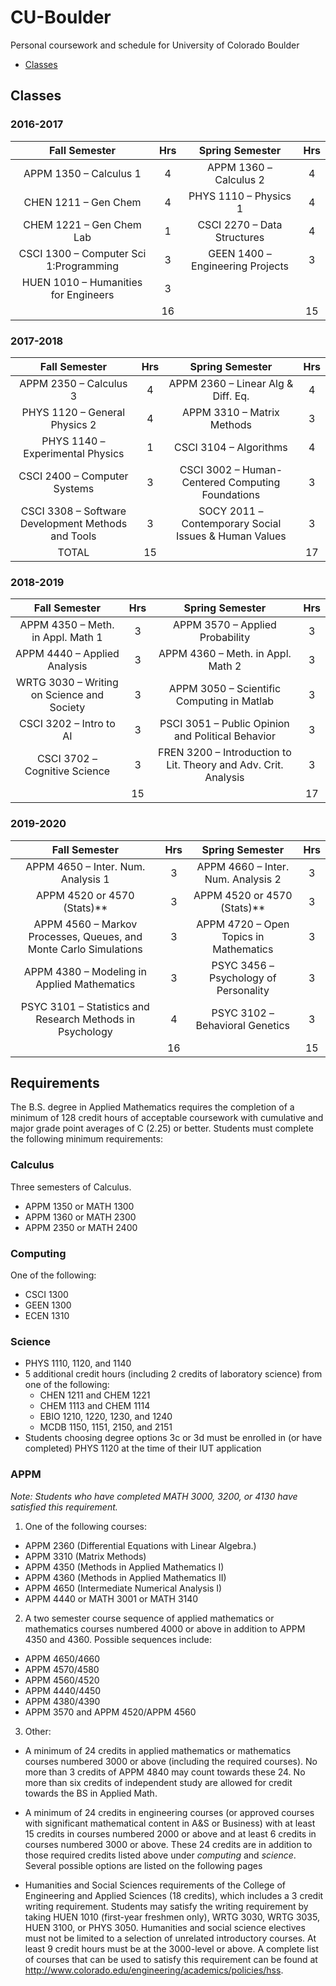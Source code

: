 # CU-Boulder
Personal coursework and schedule for University of Colorado Boulder
* [Classes](#classes)

## Classes
### 2016-2017
|              Fall Semester             | Hrs |          Spring Semester         | Hrs |
|:--------------------------------------:|:---:|:--------------------------------:|:---:|
| APPM 1350 – Calculus 1                 | 4   | APPM 1360 – Calculus 2           | 4   |
| CHEN 1211 – Gen Chem                   | 4   | PHYS 1110 – Physics 1            | 4   |
| CHEM 1221 – Gen Chem Lab               | 1   | CSCI 2270 – Data Structures      | 4   |
| CSCI 1300 – Computer Sci 1:Programming | 3   | GEEN 1400 – Engineering Projects | 3   |
| HUEN 1010 – Humanities for Engineers   | 3   |                                  |     |
|                                        | 16  |                                  | 15  |

### 2017-2018
|                    Fall Semester                   | Hrs |                    Spring Semester                    | Hrs |
|:--------------------------------------------------:|:---:|:-----------------------------------------------------:|:---:|
| APPM 2350 – Calculus 3                             | 4   | APPM 2360 – Linear Alg & Diff. Eq.                    | 4   |
| PHYS 1120 – General Physics 2                      | 4   | APPM 3310 – Matrix Methods                            | 3   |
| PHYS 1140 – Experimental Physics                   | 1   | CSCI 3104 – Algorithms                                | 4   |
| CSCI 2400 – Computer Systems                       | 3   | CSCI 3002 – Human-Centered Computing Foundations      | 3   |
| CSCI 3308 – Software Development Methods and Tools | 3   | SOCY 2011 – Contemporary Social Issues & Human Values | 3   |
| TOTAL                                              | 15  |                                                       | 17  |

### 2018-2019
|                Fall Semester               | Hrs |                         Spring Semester                         | Hrs |
|:------------------------------------------:|:---:|:---------------------------------------------------------------:|:---:|
| APPM 4350 – Meth. in Appl. Math 1          | 3   | APPM 3570 – Applied Probability                                 | 3   |
| APPM 4440  – Applied Analysis              | 3   | APPM 4360 – Meth. in Appl. Math 2                               | 3   |
| WRTG 3030 – Writing on Science and Society | 3   | APPM 3050 – Scientific Computing in Matlab                      | 3   |
| CSCI 3202 – Intro to AI                    | 3   | PSCI 3051 – Public Opinion and Political Behavior               | 3   |
| CSCI 3702 – Cognitive Science              | 3   | FREN 3200 – Introduction to Lit. Theory and Adv. Crit. Analysis | 3   |
|                                            | 15  |                                                                 | 17  |

### 2019-2020
|                           Fall Semester                           | Hrs |             Spring Semester            | Hrs |
|:-----------------------------------------------------------------:|:---:|:--------------------------------------:|:---:|
| APPM 4650 – Inter. Num. Analysis 1                                | 3   | APPM 4660 – Inter. Num. Analysis 2     | 3   |
| APPM 4520 or 4570 (Stats)**                                       | 3   | APPM 4520 or 4570 (Stats)**            | 3   |
| APPM 4560 – Markov Processes, Queues, and Monte Carlo Simulations | 3   | APPM 4720 – Open Topics in Mathematics | 3   |
| APPM 4380 – Modeling in Applied Mathematics                       | 3   | PSYC 3456 – Psychology of Personality  | 3   |
| PSYC 3101 – Statistics and Research Methods in Psychology         | 4   | PSYC 3102 – Behavioral Genetics        | 3   |
|                                                                   | 16  |                                        | 15  |

## Requirements
The B.S. degree in Applied Mathematics requires the completion of a minimum of 128 credit hours of acceptable coursework with cumulative and major grade point averages of C (2.25) or better. Students must complete the following minimum requirements:

### Calculus
Three semesters of Calculus.
  * APPM 1350 or MATH 1300
  * APPM 1360 or MATH 2300
  * APPM 2350 or MATH 2400

### Computing
One of the following:
  * CSCI 1300
  * GEEN 1300
  * ECEN 1310

### Science
  * PHYS 1110, 1120, and 1140
  * 5 additional credit hours (including 2 credits of laboratory science) from one of the following:
    * CHEN 1211 and CHEM 1221
    * CHEM 1113 and CHEM 1114
    * EBIO 1210, 1220, 1230, and 1240
    * MCDB 1150, 1151, 2150, and 2151
  * Students choosing degree options 3c or 3d must be enrolled in (or have completed) PHYS 1120 at the time of their IUT application

### APPM
_*Note*: Students who have completed MATH 3000, 3200, or 4130 have satisfied this requirement._
1. One of the following courses:
  * APPM 2360 (Differential Equations with Linear Algebra.)
  * APPM 3310 (Matrix Methods)
  * APPM 4350 (Methods in Applied Mathematics I)
  * APPM 4360 (Methods in Applied Mathematics II)
  * APPM 4650 (Intermediate Numerical Analysis I)
  * APPM 4440 or MATH 3001 or MATH 3140

2. A two semester course sequence of applied mathematics or mathematics courses numbered 4000 or above in addition to APPM 4350 and 4360.
  Possible sequences include:
  * APPM 4650/4660
  * APPM 4570/4580
  * APPM 4560/4520
  * APPM 4440/4450
  * APPM 4380/4390
  * APPM 3570 and APPM 4520/APPM 4560

3. Other:
  * A minimum of 24 credits in applied mathematics or mathematics courses numbered 3000 or above (including the required courses). No more than 3 credits of APPM 4840 may count towards these 24. No more than six credits of independent study are allowed for credit towards the BS in Applied Math.

  * A minimum of 24 credits in engineering courses (or approved courses with significant mathematical content in A&S or Business) with at least 15 credits in courses numbered 2000 or above and at least 6 credits in courses numbered 3000 or above.  These 24 credits are in addition to those required credits listed above under _computing_ and _science_. Several possible options are listed on the following pages

  * Humanities and Social Sciences requirements of the College of Engineering and Applied Sciences (18 credits), which includes a 3 credit writing requirement. Students may satisfy the writing requirement by taking HUEN 1010 (first-year freshmen only), WRTG 3030, WRTG 3035, HUEN 3100, or PHYS 3050. Humanities and social science electives must not be limited to a selection of unrelated introductory courses. At least 9 credit hours must be at the 3000-level or above. A complete list of courses that can be used to satisfy this requirement can be found at http://www.colorado.edu/engineering/academics/policies/hss.
